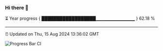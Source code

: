 ### Hi there 👋

⏳ Year progress { ██████████████████▁▁▁▁▁▁▁▁▁▁▁▁ } 62.18 %

---

⏰ Updated on Thu, 15 Aug 2024 13:36:02 GMT

![Progress Bar CI](https://github.com/IshwaranRudhara/GIT-ACTION/workflows/Progress%20Bar%20CI/badge.svg)
